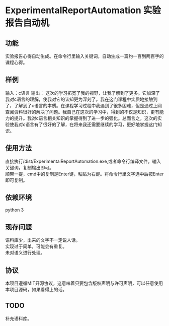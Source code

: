 # ExperimentalReportAutomation 实验报告自动机  
## 功能  
实验报告心得自动生成。在命令行里输入关键词，自动生成一篇约一百到两百字的课程心得。  
## 样例  
输入：c语言 
输出： 
这次的学习拓宽了我的视野，让我了解到了更多。它加深了我对c语言的理解，使我对它的认知更为深刻了。我在这门课程中实质地接触到了，了解到了c语言的本质。在课程学习过程中我遇到了很多困难，但是通过上网查阅资料很好的解决了问题。我自己在这次的学习中，得到的不仅是知识，更有能力的提升。我对c语言相关知识的掌握得到了进一步的强化。总而言之，这次的实验使我对c语言有了很好的了解，在将来我还需要继续的学习，更好地掌握这门知识。 
## 使用方法  
直接执行/dist/ExperimentalReportAutomation.exe,或者命令行编译文件。输入关键词，复制输出即可。   
顺带一提，cmd中的复制是Enter键，粘贴为右键。将命令行里文字选中后按Enter即可复制。     
## 依赖环境  
python 3   
## 现存问题   
语料库少，出来的文字不一定说人话。  
实现过于简单，可能会有重复。  
未对语义进行处理。  
## 协议  
本项目遵循MIT开源协议，这意味着只要包含版权声明与许可声明，可以任意使用本项目源码，如果看得上的话。     
## TODO 
补充语料库。

